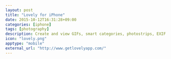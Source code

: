 ```yaml
---
layout: post
title: "Lovely for iPhone"
date: 2015-10-12T16:31:28+09:00
categories: [iphone]
tags: [photography]
description: Create and view GIFs, smart categories, photostrips, EXIF and more.
icon: "lovely.png"
apptype: "mobile"
external_url: "http://www.getlovelyapp.com/"
---
```

